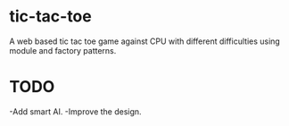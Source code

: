 # tic-tac-toe
A web based tic tac toe game against CPU with different difficulties using module and factory patterns.
# TODO
-Add smart AI.
-Improve the design.
